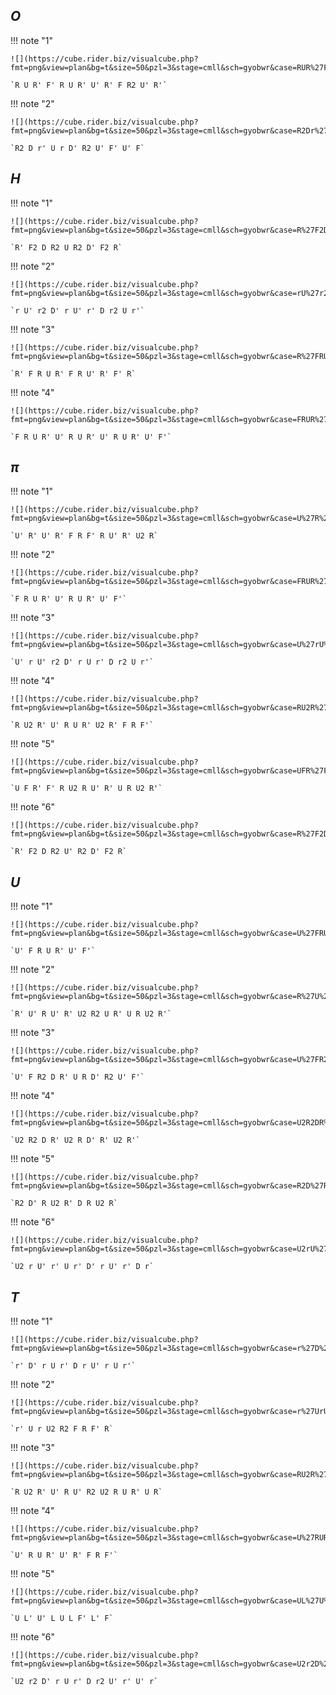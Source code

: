 ## $O$

!!! note "1"
    
    ![](https://cube.rider.biz/visualcube.php?fmt=png&view=plan&bg=t&size=50&pzl=3&stage=cmll&sch=gyobwr&case=RUR%27F%27RUR%27U%27R%27FR2U%27R%27)

    `R U R' F' R U R' U' R' F R2 U' R'`

!!! note "2"

    ![](https://cube.rider.biz/visualcube.php?fmt=png&view=plan&bg=t&size=50&pzl=3&stage=cmll&sch=gyobwr&case=R2Dr%27UrD%27R2U%27F%27U%27F)

    `R2 D r' U r D' R2 U' F' U' F`

## $H$

!!! note "1"

    ![](https://cube.rider.biz/visualcube.php?fmt=png&view=plan&bg=t&size=50&pzl=3&stage=cmll&sch=gyobwr&case=R%27F2DR2UR2D%27F2R)

    `R' F2 D R2 U R2 D' F2 R`

!!! note "2"

    ![](https://cube.rider.biz/visualcube.php?fmt=png&view=plan&bg=t&size=50&pzl=3&stage=cmll&sch=gyobwr&case=rU%27r2D%27rU%27r%27Dr2Ur%27)

    `r U' r2 D' r U' r' D r2 U r'`

!!! note "3"

    ![](https://cube.rider.biz/visualcube.php?fmt=png&view=plan&bg=t&size=50&pzl=3&stage=cmll&sch=gyobwr&case=R%27FRUR%27FRU%27R%27F%27R)

    `R' F R U R' F R U' R' F' R`

!!! note "4"

    ![](https://cube.rider.biz/visualcube.php?fmt=png&view=plan&bg=t&size=50&pzl=3&stage=cmll&sch=gyobwr&case=FRUR%27U%27RUR%27U%27RUR%27U%27F%27)

    `F R U R' U' R U R' U' R U R' U' F'`

## $\pi$

!!! note "1"

    ![](https://cube.rider.biz/visualcube.php?fmt=png&view=plan&bg=t&size=50&pzl=3&stage=cmll&sch=gyobwr&case=U%27R%27U%27R%27FRF%27RU%27R%27U2R)

    `U' R' U' R' F R F' R U' R' U2 R`

!!! note "2"

    ![](https://cube.rider.biz/visualcube.php?fmt=png&view=plan&bg=t&size=50&pzl=3&stage=cmll&sch=gyobwr&case=FRUR%27U%27RUR%27U%27F%27)

    `F R U R' U' R U R' U' F'`

!!! note "3"

    ![](https://cube.rider.biz/visualcube.php?fmt=png&view=plan&bg=t&size=50&pzl=3&stage=cmll&sch=gyobwr&case=U%27rU%27r2D%27rUr%27Dr2Ur%27)

    `U' r U' r2 D' r U r' D r2 U r'`

!!! note "4"

    ![](https://cube.rider.biz/visualcube.php?fmt=png&view=plan&bg=t&size=50&pzl=3&stage=cmll&sch=gyobwr&case=RU2R%27U%27RUR%27U2R%27FRF%27)

    `R U2 R' U' R U R' U2 R' F R F'`

!!! note "5"

    ![](https://cube.rider.biz/visualcube.php?fmt=png&view=plan&bg=t&size=50&pzl=3&stage=cmll&sch=gyobwr&case=UFR%27F%27RU2RU%27R%27URU2R%27)

    `U F R' F' R U2 R U' R' U R U2 R'`

!!! note "6"

    ![](https://cube.rider.biz/visualcube.php?fmt=png&view=plan&bg=t&size=50&pzl=3&stage=cmll&sch=gyobwr&case=R%27F2DR2U%27R2D%27F2R)

    `R' F2 D R2 U' R2 D' F2 R`

## $U$

!!! note "1"

    ![](https://cube.rider.biz/visualcube.php?fmt=png&view=plan&bg=t&size=50&pzl=3&stage=cmll&sch=gyobwr&case=U%27FRUR%27U%27F%27)

    `U' F R U R' U' F'`

!!! note "2"

    ![](https://cube.rider.biz/visualcube.php?fmt=png&view=plan&bg=t&size=50&pzl=3&stage=cmll&sch=gyobwr&case=R%27U%27RU%27R%27U2R2UR%27URU2R%27)

    `R' U' R U' R' U2 R2 U R' U R U2 R'`

!!! note "3"

    ![](https://cube.rider.biz/visualcube.php?fmt=png&view=plan&bg=t&size=50&pzl=3&stage=cmll&sch=gyobwr&case=U%27FR2DR%27URD%27R2U%27F%27)

    `U' F R2 D R' U R D' R2 U' F'`

!!! note "4"

    ![](https://cube.rider.biz/visualcube.php?fmt=png&view=plan&bg=t&size=50&pzl=3&stage=cmll&sch=gyobwr&case=U2R2DR%27U2RD%27R%27U2R%27)

    `U2 R2 D R' U2 R D' R' U2 R'`

!!! note "5"

    ![](https://cube.rider.biz/visualcube.php?fmt=png&view=plan&bg=t&size=50&pzl=3&stage=cmll&sch=gyobwr&case=R2D%27RU2R%27DRU2R)

    `R2 D' R U2 R' D R U2 R`

!!! note "6"

    ![](https://cube.rider.biz/visualcube.php?fmt=png&view=plan&bg=t&size=50&pzl=3&stage=cmll&sch=gyobwr&case=U2rU%27r%27Ur%27D%27rU%27r%27Dr)

    `U2 r U' r' U r' D' r U' r' D r`

## $T$

!!! note "1"

    ![](https://cube.rider.biz/visualcube.php?fmt=png&view=plan&bg=t&size=50&pzl=3&stage=cmll&sch=gyobwr&case=r%27D%27rUr%27DrU%27rUr%27)

    `r' D' r U r' D r U' r U r'`

!!! note "2"

    ![](https://cube.rider.biz/visualcube.php?fmt=png&view=plan&bg=t&size=50&pzl=3&stage=cmll&sch=gyobwr&case=r%27UrU2R2FRF%27R)

    `r' U r U2 R2 F R F' R`

!!! note "3"

    ![](https://cube.rider.biz/visualcube.php?fmt=png&view=plan&bg=t&size=50&pzl=3&stage=cmll&sch=gyobwr&case=RU2R%27U%27RU%27R2U2RUR%27UR)

    `R U2 R' U' R U' R2 U2 R U R' U R`

!!! note "4"

    ![](https://cube.rider.biz/visualcube.php?fmt=png&view=plan&bg=t&size=50&pzl=3&stage=cmll&sch=gyobwr&case=U%27RUR%27U%27R%27FRF%27)

    `U' R U R' U' R' F R F'`

!!! note "5"

    ![](https://cube.rider.biz/visualcube.php?fmt=png&view=plan&bg=t&size=50&pzl=3&stage=cmll&sch=gyobwr&case=UL%27U%27LULF%27L%27F)

    `U L' U' L U L F' L' F`

!!! note "6"

    ![](https://cube.rider.biz/visualcube.php?fmt=png&view=plan&bg=t&size=50&pzl=3&stage=cmll&sch=gyobwr&case=U2r2D%27rUr%27Dr2U%27r%27U%27r)

    `U2 r2 D' r U r' D r2 U' r' U' r`